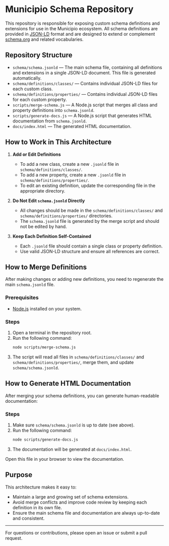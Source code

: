 # Municipio Schema Repository

This repository is responsible for exposing custom schema definitions and extensions for use in the Municipio ecosystem. All schema definitions are provided in [JSON-LD](https://json-ld.org/) format and are designed to extend or complement [schema.org](https://schema.org/) and related vocabularies.

## Repository Structure

- `schema/schema.jsonld` — The main schema file, containing all definitions and extensions in a single JSON-LD document. This file is generated automatically.
- `schema/definitions/classes/` — Contains individual JSON-LD files for each custom class.
- `schema/definitions/properties/` — Contains individual JSON-LD files for each custom property.
- `scripts/merge-schema.js` — A Node.js script that merges all class and property definitions into `schema.jsonld`.
- `scripts/generate-docs.js` — A Node.js script that generates HTML documentation from `schema.jsonld`.
- `docs/index.html` — The generated HTML documentation.

## How to Work in This Architecture

1. **Add or Edit Definitions**
   - To add a new class, create a new `.jsonld` file in `schema/definitions/classes/`.
   - To add a new property, create a new `.jsonld` file in `schema/definitions/properties/`.
   - To edit an existing definition, update the corresponding file in the appropriate directory.

2. **Do Not Edit `schema.jsonld` Directly**
   - All changes should be made in the `schema/definitions/classes/` and `schema/definitions/properties/` directories.
   - The `schema.jsonld` file is generated by the merge script and should not be edited by hand.

3. **Keep Each Definition Self-Contained**
   - Each `.jsonld` file should contain a single class or property definition.
   - Use valid JSON-LD structure and ensure all references are correct.

## How to Merge Definitions

After making changes or adding new definitions, you need to regenerate the main `schema.jsonld` file.

### Prerequisites
- [Node.js](https://nodejs.org/) installed on your system.

### Steps
1. Open a terminal in the repository root.
2. Run the following command:
   ```sh
   node scripts/merge-schema.js
   ```
3. The script will read all files in `schema/definitions/classes/` and `schema/definitions/properties/`, merge them, and update `schema/schema.jsonld`.

## How to Generate HTML Documentation

After merging your schema definitions, you can generate human-readable documentation:

### Steps
1. Make sure `schema/schema.jsonld` is up to date (see above).
2. Run the following command:
   ```sh
   node scripts/generate-docs.js
   ```
3. The documentation will be generated at `docs/index.html`.

Open this file in your browser to view the documentation.

## Purpose

This architecture makes it easy to:
- Maintain a large and growing set of schema extensions.
- Avoid merge conflicts and improve code review by keeping each definition in its own file.
- Ensure the main schema file and documentation are always up-to-date and consistent.

---

For questions or contributions, please open an issue or submit a pull request.
